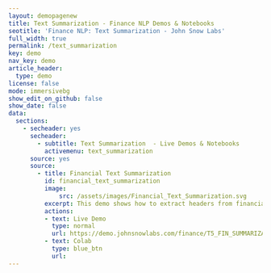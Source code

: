```yaml
---
layout: demopagenew
title: Text Summarization - Finance NLP Demos & Notebooks
seotitle: 'Finance NLP: Text Summarization - John Snow Labs'
full_width: true
permalink: /text_summarization
key: demo
nav_key: demo
article_header:
  type: demo
license: false
mode: immersivebg
show_edit_on_github: false
show_date: false
data:
  sections:  
    - secheader: yes
      secheader:
        - subtitle: Text Summarization  - Live Demos & Notebooks
          activemenu: text_summarization
      source: yes
      source: 
        - title: Financial Text Summarization
          id: financial_text_summarization 
          image: 
              src: /assets/images/Financial_Text_Summarization.svg
          excerpt: This demo shows how to extract headers from financial news and summarize financial news.
          actions:
          - text: Live Demo
            type: normal
            url: https://demo.johnsnowlabs.com/finance/T5_FIN_SUMMARIZATION/
          - text: Colab
            type: blue_btn
            url: 
---
```

